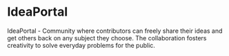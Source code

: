 # IdeaPortal
IdeaPortal - Community where contributors can freely share their ideas and get others back on any subject they choose. The collaboration fosters creativity to solve everyday problems for the public.
